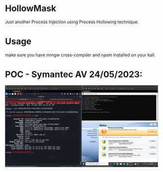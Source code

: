 # HollowMask
Just another Process Injection using Process Hollowing technique.

# Usage
make sure you have mingw cross-compiler and nasm installed on your kali.

# POC - Symantec AV 24/05/2023:
![poc](https://github.com/MaorSabag/HollowMask/blob/main/pictures/symantecAV.png)
